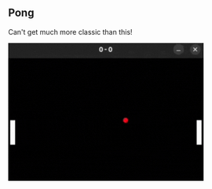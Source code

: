 ## Pong

Can't get much more classic than this!

![gameplay](https://github.com/vainiovesa/pong/blob/main/resources/gameplay.gif)
